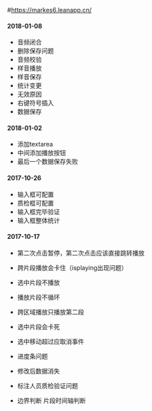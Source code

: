 #https://markes6.leanapp.cn/
#### 2018-01-08
+ 音频闭合
+ 删除保存问题
+ 音频校验
+ 样音播放
+ 样音保存
+ 统计变更
+ 无效原因
+ 右键符号插入
+ 数据保存
#### 2018-01-02
+ 添加textarea
+ 中间添加播放按钮
+ 最后一个数据保存失败


#### 2017-10-26
+ 输入框可配置
+ 质检框可配置
+ 输入框完毕验证
+ 输入框整体统计


#### 2017-10-17
+ 第二次点击暂停，第二次点击应该直接跳转播放
+ 跨片段播放会卡住（isplaying出现问题）
+ 选中片段不播放
+ 播放片段不循环
+ 跨区域播放只播放第二段
+ 选中片段会卡死

+ 选中移动超过应取消事件
+ 进度条问题
+ 修改后数据消失
+ 标注人员质检验证问题

- 边界判断 片段时间轴判断


